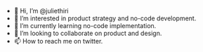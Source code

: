 - 👋 Hi, I’m @juliethiri
- 👀 I’m interested in product strategy and no-code development.
- 🌱 I’m currently learning no-code implementation.
- 💞️ I’m looking to collaborate on product and design.
- 📫 How to reach me on twitter.

<!---
juliethiri/juliethiri is a ✨ special ✨ repository because its `README.md` (this file) appears on your GitHub profile.
You can click the Preview link to take a look at your changes.
--->
